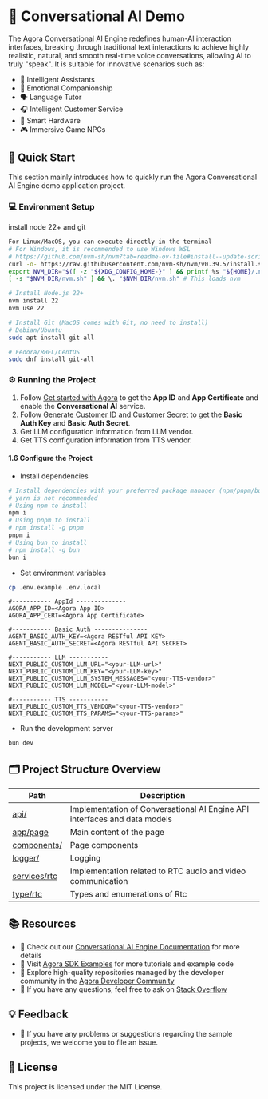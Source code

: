 # 🌟 Conversational AI Demo


The Agora Conversational AI Engine redefines human-AI interaction interfaces, breaking through traditional text interactions to achieve highly realistic, natural, and smooth real-time voice conversations, allowing AI to truly "speak". It is suitable for innovative scenarios such as:

- 🤖 Intelligent Assistants
- 💞 Emotional Companionship
- 🗣️ Language Tutor
- 🎧 Intelligent Customer Service
- 📱 Smart Hardware
- 🎮 Immersive Game NPCs

## 🚀 Quick Start

This section mainly introduces how to quickly run the Agora Conversational AI Engine demo application project.

### 💻 Environment Setup

 install node 22+ and git
```bash
For Linux/MacOS, you can execute directly in the terminal
# For Windows, it is recommended to use Windows WSL
# https://github.com/nvm-sh/nvm?tab=readme-ov-file#install--update-script
curl -o- https://raw.githubusercontent.com/nvm-sh/nvm/v0.39.5/install.sh | bash
export NVM_DIR="$([ -z "${XDG_CONFIG_HOME-}" ] && printf %s "${HOME}/.nvm" || printf %s "${XDG_CONFIG_HOME}/nvm")"
[ -s "$NVM_DIR/nvm.sh" ] && \. "$NVM_DIR/nvm.sh" # This loads nvm

# Install Node.js 22+
nvm install 22
nvm use 22

# Install Git (MacOS comes with Git, no need to install)
# Debian/Ubuntu
sudo apt install git-all

# Fedora/RHEL/CentOS
sudo dnf install git-all
```

### ⚙️ Running the Project


1. Follow [Get started with Agora](https://docs-preview.agora.io/en/conversational-ai/get-started/manage-agora-account) to get the **App ID** and **App Certificate** and enable the **Conversational AI** service.
2. Follow [Generate Customer ID and Customer Secret](https://docs.agora.io/en/conversational-ai/rest-api/restful-authentication#generate-customer-id-and-customer-secret) to get the **Basic Auth Key** and **Basic Auth Secret**.
3. Get LLM configuration information from LLM vendor.
4. Get TTS configuration information from TTS vendor.
  
#### 1.6 Configure the Project

- Install dependencies

```bash
# Install dependencies with your preferred package manager (npm/pnpm/bun)
# yarn is not recommended
# Using npm to install
npm i
# Using pnpm to install
# npm install -g pnpm
pnpm i
# Using bun to install
# npm install -g bun
bun i
```

- Set environment variables

```bash
cp .env.example .env.local
```

```
#----------- AppId --------------
AGORA_APP_ID=<Agora App ID>
AGORA_APP_CERT=<Agora App Certificate>

#----------- Basic Auth ---------------
AGENT_BASIC_AUTH_KEY=<Agora RESTful API KEY>
AGENT_BASIC_AUTH_SECRET=<Agora RESTful API SECRET>

#----------- LLM -----------
NEXT_PUBLIC_CUSTOM_LLM_URL="<your-LLM-url>"
NEXT_PUBLIC_CUSTOM_LLM_KEY="<your-LLM-key>"
NEXT_PUBLIC_CUSTOM_LLM_SYSTEM_MESSAGES="<your-TTS-vendor>"
NEXT_PUBLIC_CUSTOM_LLM_MODEL="<your-LLM-model>"

#----------- TTS -----------
NEXT_PUBLIC_CUSTOM_TTS_VENDOR="<your-TTS-vendor>"
NEXT_PUBLIC_CUSTOM_TTS_PARAMS="<your-TTS-params>"
```

- Run the development server

```bash
bun dev
```


## 🗂️ Project Structure Overview

| Path                                          | Description                               |
| -------------------------------------------- | -------------------------------- |
| [api/](./src/app/api/)                       | Implementation of Conversational AI Engine API interfaces and data models |
| [app/page](./src/app/page.tsx)               | Main content of the page                       |
| [components/](./src/components/)             | Page components                          |
| [logger/](./src/lib/logger)                  | Logging                           |
| [services/rtc](./src/services/rtc.ts)        | Implementation related to RTC audio and video communication              |
| [type/rtc](./src/type/rtc.ts)                | Types and enumerations of Rtc     |


## 📚 Resources

- 📖 Check out our [Conversational AI Engine Documentation](https://doc.agora.io/doc/convoai/restful/landing-page) for more details
- 🧩 Visit [Agora SDK Examples](https://github.com/AgoraIO) for more tutorials and example code
- 👥 Explore high-quality repositories managed by the developer community in the [Agora Developer Community](https://github.com/AgoraIO-Community)
- 💬 If you have any questions, feel free to ask on [Stack Overflow](https://stackoverflow.com/questions/tagged/agora.io)

## 💡 Feedback

- 🤖 If you have any problems or suggestions regarding the sample projects, we welcome you to file an issue.

## 📜 License

This project is licensed under the MIT License.

